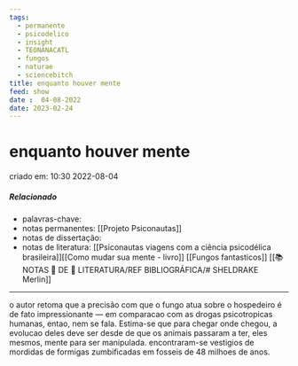 ```yaml
---
tags:
  - permanente
  - psicodelico
  - insight
  - TEONANACATL
  - fungos
  - naturae
  - sciencebitch
title: enquanto houver mente
feed: show
date :  04-08-2022
date: 2023-02-24
---
```


# enquanto houver mente

criado em: 10:30 2022-08-04

##### Relacionado

- palavras-chave: 
- notas permanentes: [[Projeto Psiconautas]] 
- notas de dissertação:
- notas de literatura: [[Psiconautas viagens com a ciência psicodélica brasileira]][[Como mudar sua mente - livro]] [[Fungos fantasticos]] [[📚 NOTAS 📖 DE 📘 LITERATURA/REF BIBLIOGRÁFICA/# SHELDRAKE Merlin]]

---

o autor retoma que a precisão com que o fungo atua sobre o hospedeiro é de fato impressionante — em comparacao com as drogas psicotropicas humanas, entao, nem se fala. Estima-se que para chegar onde chegou, a evolucao deles deve ser desde de que os animais passaram a ter, eles mesmos, mente para ser manipulada. encontraram-se vestigios de mordidas de formigas zumbificadas em fosseis de 48 milhoes de anos. 
